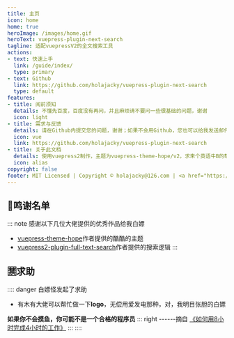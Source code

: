 ```yaml
---
title: 主页
icon: home
home: true
heroImage: /images/home.gif
heroText: vuepress-plugin-next-search
tagline: 适配vuepressV2的全文搜索工具
actions:
- text: 快速上手
  link: /guide/index/
  type: primary
- text: Github
  link: https://github.com/holajacky/vuepress-plugin-next-search
  type: default
features:
- title: 阅前须知
  details: 不懂先百度，百度没有再问，并且麻烦请不要问一些很基础的问题，谢谢
  icon: light
- title: 需求与反馈
  details: 请在Github内提交您的问题，谢谢；如果不会用Github，您也可以给我发送邮件寻求帮助
  icon: vue
  link: https://github.com/holajacky/vuepress-plugin-next-search
- title: 关于此文档
  details: 使用vuepress2制作，主题为vuepress-theme-hope/v2，求来个英语牛B的帮忙搞下英文文档，要求：用爱发电
  icon: alias
copyright: false
footer: MIT Licensed | Copyright © holajacky@126.com | <a href="https://beian.miit.gov.cn/" target="_blank">浙ICP备2022017723号-1</a>
---
```


## 📖鸣谢名单

::: note 感谢以下几位大佬提供的优秀作品给我白嫖
- [vuepress-theme-hope](https://vuepress-theme-hope.github.io/v2/zh/guide/)作者提供的酷酷的主题
- [vuepress2-plugin-full-text-search](https://github.com/ota-meshi/vuepress2-plugin-full-text-search)作者提供的搜索逻辑
:::

## 🈲求助

:::: danger 白嫖怪发起了求助
- 有木有大佬可以帮忙做一下**logo**，无偿用爱发电那种，对，我明目张胆的白嫖

**如果你不会摸鱼，你可能不是一个合格的程序员**
::: right
------摘自 [《如何用8小时完成4小时的工作》](https://baike.baidu.com/item/%E6%91%B8%E9%B1%BC/57233771)
:::
::::

